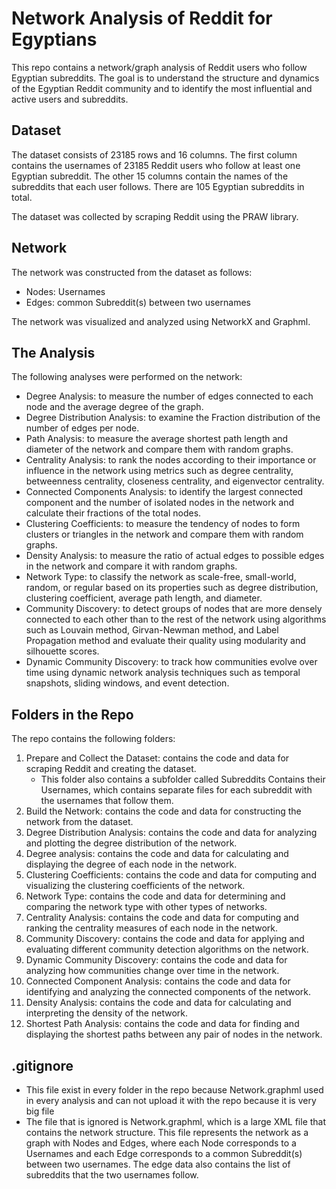 # Network Analysis of Reddit for Egyptians

This repo contains a network/graph analysis of Reddit users who follow Egyptian subreddits. The goal is to understand the structure and dynamics of the Egyptian Reddit community and to identify the most influential and active users and subreddits.

## Dataset

The dataset consists of 23185 rows and 16 columns. The first column contains the usernames of 23185 Reddit users who follow at least one Egyptian subreddit. The other 15 columns contain the names of the subreddits that each user follows. There are 105 Egyptian subreddits in total.

The dataset was collected by scraping Reddit using the PRAW library.

## Network

The network was constructed from the dataset as follows:

- Nodes: Usernames
- Edges: common Subreddit(s) between two usernames

The network was visualized and analyzed using NetworkX and Graphml.

## The Analysis

The following analyses were performed on the network:

- Degree Analysis: to measure the number of edges connected to each node and the average degree of the graph.
- Degree Distribution Analysis: to examine the Fraction  distribution of the number of edges per node.  
- Path Analysis: to measure the average shortest path length and diameter of the network and compare them with random graphs.
- Centrality Analysis: to rank the nodes according to their importance or influence in the network using metrics such as degree centrality, betweenness centrality, closeness centrality, and eigenvector centrality.
- Connected Components Analysis: to identify the largest connected component and the number of isolated nodes in the network and calculate their fractions of the total nodes.
- Clustering Coefficients: to measure the tendency of nodes to form clusters or triangles in the network and compare them with random graphs.
- Density Analysis: to measure the ratio of actual edges to possible edges in the network and compare it with random graphs.
- Network Type: to classify the network as scale-free, small-world, random, or regular based on its properties such as degree distribution, clustering coefficient, average path length, and diameter.
- Community Discovery: to detect groups of nodes that are more densely connected to each other than to the rest of the network using algorithms such as Louvain method, Girvan-Newman method, and Label Propagation method and evaluate their quality using modularity and silhouette scores.
- Dynamic Community Discovery: to track how communities evolve over time using dynamic network analysis techniques such as temporal snapshots, sliding windows, and event detection.



## Folders in the Repo

The repo contains the following folders:

01. Prepare and Collect the Dataset: contains the code and data for scraping Reddit and creating the dataset.    
    - This folder also contains a subfolder called Subreddits Contains their Usernames, which contains separate files for each subreddit with the usernames that follow them.
02. Build the Network: contains the code and data for constructing the network from the dataset.
03. Degree Distribution Analysis: contains the code and data for analyzing and plotting the degree distribution of the network.
04. Degree analysis: contains the code and data for calculating and displaying the degree of each node in the network.
05. Clustering Coefficients: contains the code and data for computing and visualizing the clustering coefficients of the network.
06. Network Type: contains the code and data for determining and comparing the network type with other types of networks.
07. Centrality Analysis: contains the code and data for computing and ranking the centrality measures of each node in the network.
08. Community Discovery: contains the code and data for applying and evaluating different community detection algorithms on the network.
09. Dynamic Community Discovery: contains the code and data for analyzing how communities change over time in the network.
10. Connected Component Analysis: contains the code and data for identifying and analyzing the connected components of the network.
11. Density Analysis: contains the code and data for calculating and interpreting the density of the network. 
12. Shortest Path Analysis: contains the code and data for finding and displaying the shortest paths between any pair of nodes in the network.

## .gitignore

- This file exist in every folder in the repo because  Network.graphml used in every analysis and can not upload it with the repo because it is very big file 
- The file that is ignored is Network.graphml, which is a large XML file that contains the network structure. This file represents the network as a graph with Nodes and Edges, where each Node corresponds to a Usernames and each Edge corresponds to a common Subreddit(s) between two usernames. The edge data also contains the list of subreddits that the two usernames follow.

